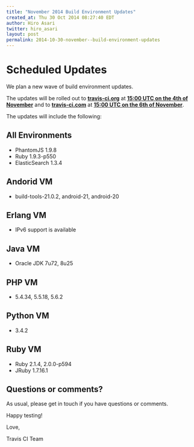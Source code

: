 ```yaml
---
title: "November 2014 Build Environment Updates"
created_at: Thu 30 Oct 2014 08:27:40 EDT
author: Hiro Asari
twitter: hiro_asari
layout: post
permalink: 2014-10-30-november--build-environment-updates
---
```


# Scheduled Updates

We plan a new wave of build environment updates.

The updates will be rolled out to
**[travis-ci.org](https://travis-ci.org)** at **[15:00 UTC on the 4th of November](http://everytimezone.com/#2014-11-4,180,cn3)** and
to **[travis-ci.com](https://travis-ci.com)** at **[15:00 UTC on the 6th of November](http://everytimezone.com/#2014-10-14,180,cn3)**.

The updates will include the following:

## All Environments

* PhantomJS 1.9.8
* Ruby 1.9.3-p550
* ElasticSearch 1.3.4

## Andorid VM

* build-tools-21.0.2, android-21, android-20

## Erlang VM

* IPv6 support is available

## Java VM

* Oracle JDK 7u72, 8u25

## PHP VM

* 5.4.34, 5.5.18, 5.6.2

## Python VM

* 3.4.2

## Ruby VM

* Ruby 2.1.4, 2.0.0-p594
* JRuby 1.7.16.1

## Questions or comments?

As usual, please get in touch if you have questions or comments.

Happy testing!

Love,

Travis CI Team
